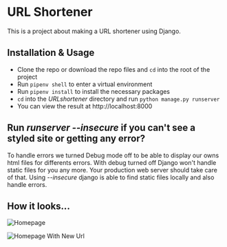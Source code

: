 # URL Shortener

This is a project about making a URL shortener using Django.

## Installation & Usage

* Clone the repo or download the repo files and `cd` into the root of the project
* Run `pipenv shell` to enter a virtual environment
* Run `pipenv install` to install the necessary packages
* `cd` into the *URLshortener* directory and run `python manage.py runserver`
* You can view the result at http://localhost:8000 

## Run *runserver --insecure* if you can't see a styled site or getting any error?

To handle errors we turned Debug mode off to be able to display our owns html files for differents errors.
With debug turned off Django won't handle static files for you any more. Your production web server should take care of that.
Using *--insecure* django is able to find static files locally and also handle errors.


## How it looks...

![Homepage](https://i.ibb.co/Gfwdp9Z/2022-05-05-1.png)


![Homepage With New Url](https://i.ibb.co/qR9vW4N/2022-05-05.png)
